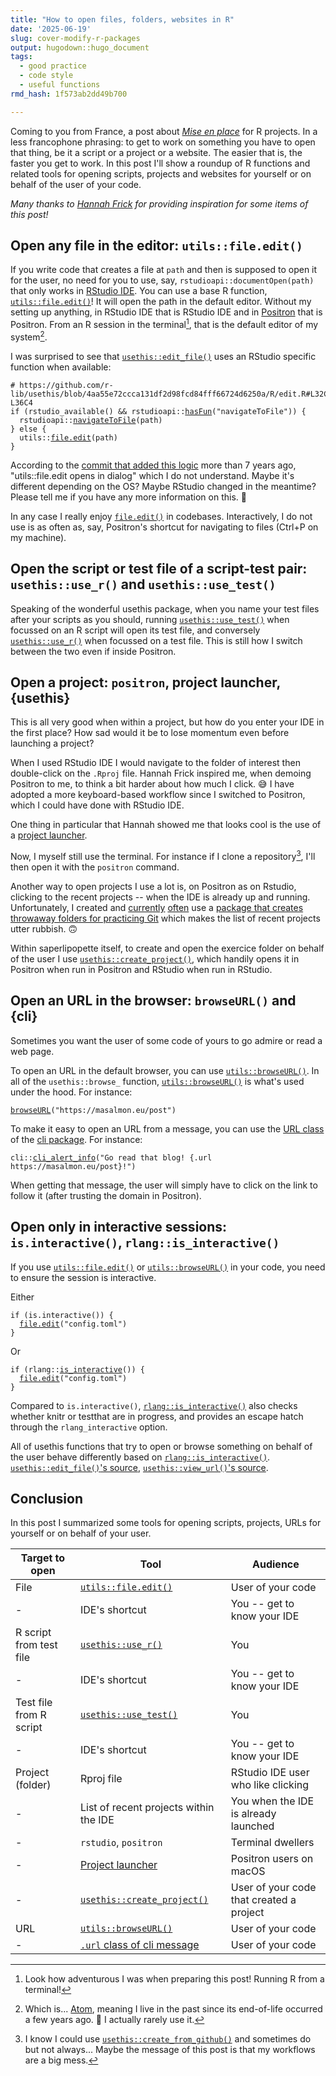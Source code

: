 ```yaml
---
title: "How to open files, folders, websites in R"
date: '2025-06-19'
slug: cover-modify-r-packages
output: hugodown::hugo_document
tags:
  - good practice
  - code style
  - useful functions
rmd_hash: 1f573ab2dd49b700

---
```


Coming to you from France, a post about [*Mise en place*](https://en.wikipedia.org/wiki/Mise_en_place) for R projects. In a less francophone phrasing: to get to work on something you have to open that thing, be it a script or a project or a website. The easier that is, the faster you get to work. In this post I'll show a roundup of R functions and related tools for opening scripts, projects and websites for yourself or on behalf of the user of your code.

*Many thanks to [Hannah Frick](https://www.frick.ws/) for providing inspiration for some items of this post!*

## Open any file in the editor: `utils::file.edit()`

If you write code that creates a file at `path` and then is supposed to open it for the user, no need for you to use, say, `rstudioapi::documentOpen(path)` that only works in [RStudio IDE](https://posit.co/products/open-source/rstudio/). You can use a base R function, [`utils::file.edit()`](https://rdrr.io/r/utils/file.edit.html)! It will open the path in the default editor. Without my setting up anything, in RStudio IDE that is RStudio IDE and in [Positron](https://drmowinckels.io/blog/2025/positron-debugging/) that is Positron. From an R session in the terminal[^1], that is the default editor of my system[^2].

I was surprised to see that [`usethis::edit_file()`](https://usethis.r-lib.org/reference/edit_file.html) uses an RStudio specific function when available:

<div class="highlight">

<pre class='chroma'><code class='language-r' data-lang='r'><span><span class='c'># https://github.com/r-lib/usethis/blob/4aa55e72ccca131df2d98fcd84fff66724d6250a/R/edit.R#L32C1-L36C4</span></span>
<span><span class='kr'>if</span> <span class='o'>(</span><span class='nf'>rstudio_available</span><span class='o'>(</span><span class='o'>)</span> <span class='o'>&amp;&amp;</span> <span class='nf'>rstudioapi</span><span class='nf'>::</span><span class='nf'><a href='https://rstudio.github.io/rstudioapi/reference/hasFun.html'>hasFun</a></span><span class='o'>(</span><span class='s'>"navigateToFile"</span><span class='o'>)</span><span class='o'>)</span> <span class='o'>&#123;</span></span>
<span>  <span class='nf'>rstudioapi</span><span class='nf'>::</span><span class='nf'><a href='https://rstudio.github.io/rstudioapi/reference/navigateToFile.html'>navigateToFile</a></span><span class='o'>(</span><span class='nv'>path</span><span class='o'>)</span></span>
<span><span class='o'>&#125;</span> <span class='kr'>else</span> <span class='o'>&#123;</span></span>
<span>  <span class='nf'>utils</span><span class='nf'>::</span><span class='nf'><a href='https://rdrr.io/r/utils/file.edit.html'>file.edit</a></span><span class='o'>(</span><span class='nv'>path</span><span class='o'>)</span></span>
<span><span class='o'>&#125;</span></span></code></pre>

</div>

According to the [commit that added this logic](https://github.com/r-lib/usethis/commit/9ab2582980f0f4a8a1d565dba00345ac7aa7e2a2) more than 7 years ago, "utils::file.edit opens in dialog" which I do not understand. Maybe it's different depending on the OS? Maybe RStudio changed in the meantime? Please tell me if you have any more information on this. :pray:

In any case I really enjoy [`file.edit()`](https://rdrr.io/r/utils/file.edit.html) in codebases. Interactively, I do not use is as often as, say, Positron's shortcut for navigating to files (Ctrl+P on my machine).

## Open the script or test file of a script-test pair: `usethis::use_r()` and `usethis::use_test()`

Speaking of the wonderful usethis package, when you name your test files after your scripts as you should, running [`usethis::use_test()`](https://r-pkgs.org/testing-basics.html#create-a-test) when focussed on an R script will open its test file, and conversely [`usethis::use_r()`](https://usethis.r-lib.org/reference/use_r.html) when focussed on a test file. This is still how I switch between the two even if inside Positron.

## Open a project: `positron`, project launcher, {usethis}

This is all very good when within a project, but how do you enter your IDE in the first place? How sad would it be to lose momentum even before launching a project?

When I used RStudio IDE I would navigate to the folder of interest then double-click on the `.Rproj` file. Hannah Frick inspired me, when demoing Positron to me, to think a bit harder about how much I click. :sweat_smile: I have adopted a more keyboard-based workflow since I switched to Positron, which I could have done with RStudio IDE.

One thing in particular that Hannah showed me that looks cool is the use of a [project launcher](https://positron.posit.co/rstudio-rproj-file.html#use-an-application-launcher).

Now, I myself still use the terminal. For instance if I clone a repository[^3], I'll then open it with the `positron` command.

Another way to open projects I use a lot is, on Positron as on Rstudio, clicking to the recent projects -- when the IDE is already up and running. Unfortunately, I created and [currently](https://stateofther.netlify.app/post/saperlipopette/) [often](https://www.meetup.com/rbuenosaires/events/308338205/) use a [package that creates throwaway folders for practicing Git](https://docs.ropensci.org/saperlipopette/) which makes the list of recent projects utter rubbish. 🙃

Within saperlipopette itself, to create and open the exercice folder on behalf of the user I use [`usethis::create_project()`](https://usethis.r-lib.org/reference/create_package.html), which handily opens it in Positron when run in Positron and RStudio when run in RStudio.

## Open an URL in the browser: `browseURL()` and {cli}

Sometimes you want the user of some code of yours to go admire or read a web page.

To open an URL in the default browser, you can use [`utils::browseURL()`](https://rdrr.io/r/utils/browseURL.html). In all of the `usethis::browse_` function, [`utils::browseURL()`](https://rdrr.io/r/utils/browseURL.html) is what's used under the hood. For instance:

<div class="highlight">

<pre class='chroma'><code class='language-r' data-lang='r'><span><span class='nf'><a href='https://rdrr.io/r/utils/browseURL.html'>browseURL</a></span><span class='o'>(</span><span class='s'>"https://masalmon.eu/post"</span><span class='o'>)</span></span></code></pre>

</div>

To make it easy to open an URL from a message, you can use the [URL class](https://cli.r-lib.org/reference/inline-markup.html#classes) of the [cli package](https://blog.r-hub.io/2023/11/30/cliff-notes-about-cli/). For instance:

<div class="highlight">

<pre class='chroma'><code class='language-r' data-lang='r'><span><span class='nf'>cli</span><span class='nf'>::</span><span class='nf'><a href='https://cli.r-lib.org/reference/cli_alert.html'>cli_alert_info</a></span><span class='o'>(</span><span class='s'>"Go read that blog! &#123;.url https://masalmon.eu/post&#125;!"</span><span class='o'>)</span></span></code></pre>

</div>

When getting that message, the user will simply have to click on the link to follow it (after trusting the domain in Positron).

## Open only in interactive sessions: `is.interactive()`, `rlang::is_interactive()`

If you use [`utils::file.edit()`](https://rdrr.io/r/utils/file.edit.html) or [`utils::browseURL()`](https://rdrr.io/r/utils/browseURL.html) in your code, you need to ensure the session is interactive.

Either

<div class="highlight">

<pre class='chroma'><code class='language-r' data-lang='r'><span><span class='kr'>if</span> <span class='o'>(</span><span class='nf'>is.interactive</span><span class='o'>(</span><span class='o'>)</span><span class='o'>)</span> <span class='o'>&#123;</span></span>
<span>  <span class='nf'><a href='https://rdrr.io/r/utils/file.edit.html'>file.edit</a></span><span class='o'>(</span><span class='s'>"config.toml"</span><span class='o'>)</span></span>
<span><span class='o'>&#125;</span></span></code></pre>

</div>

Or

<div class="highlight">

<pre class='chroma'><code class='language-r' data-lang='r'><span><span class='kr'>if</span> <span class='o'>(</span><span class='nf'>rlang</span><span class='nf'>::</span><span class='nf'><a href='https://rlang.r-lib.org/reference/is_interactive.html'>is_interactive</a></span><span class='o'>(</span><span class='o'>)</span><span class='o'>)</span> <span class='o'>&#123;</span></span>
<span>  <span class='nf'><a href='https://rdrr.io/r/utils/file.edit.html'>file.edit</a></span><span class='o'>(</span><span class='s'>"config.toml"</span><span class='o'>)</span></span>
<span><span class='o'>&#125;</span></span></code></pre>

</div>

Compared to `is.interactive()`, [`rlang::is_interactive()`](https://rlang.r-lib.org/reference/is_interactive.html) also checks whether knitr or testthat are in progress, and provides an escape hatch through the `rlang_interactive` option.

All of usethis functions that try to open or browse something on behalf of the user behave differently based on [`rlang::is_interactive()`](https://rlang.r-lib.org/reference/is_interactive.html). [`usethis::edit_file()`'s source](https://github.com/r-lib/usethis/blob/4aa55e72ccca131df2d98fcd84fff66724d6250a/R/edit.R#L20), [`usethis::view_url()`'s source](https://github.com/r-lib/usethis/blob/4aa55e72ccca131df2d98fcd84fff66724d6250a/R/helpers.R#L107).

## Conclusion

In this post I summarized some tools for opening scripts, projects, URLs for yourself or on behalf of your user.

| Target to open          | Tool                                                                                              | Audience                                 |
| ----------------------- | ------------------------------------------------------------------------------------------------- | ---------------------------------------- |
| File                    | [`utils::file.edit()`](https://rdrr.io/r/utils/file.edit.html)                                                                            | User of your code                        |
| \-                      | IDE's shortcut                                                                                    | You -- get to know your IDE              |
| R script from test file | [`usethis::use_r()`](https://usethis.r-lib.org/reference/use_r.html)                                                                              | You                                      |
| \-                      | IDE's shortcut                                                                                    | You -- get to know your IDE              |
| Test file from R script | [`usethis::use_test()`](https://usethis.r-lib.org/reference/use_r.html) | You                                      |
| \-                      | IDE's shortcut                                                                                    | You -- get to know your IDE              |
| Project (folder)        | Rproj file                                                                                        | RStudio IDE user who like clicking       |
| \-                      | List of recent projects within the IDE                                                            | You when the IDE is already launched     |
| \-                      | `rstudio`, `positron`                                                                         | Terminal dwellers                        |
| \-                      | [Project launcher](https://positron.posit.co/rstudio-rproj-file.html#use-an-application-launcher) | Positron users on macOS                  |
| \-                      | [`usethis::create_project()`](https://usethis.r-lib.org/reference/create_package.html)                                                                     | User of your code that created a project |
| URL                     | [`utils::browseURL()`](https://rdrr.io/r/utils/browseURL.html)                                                                            | User of your code                        |
| \-                      | [`.url` class of cli message](https://cli.r-lib.org/reference/inline-markup.html#classes) | User of your code                        |

[^1]: Look how adventurous I was when preparing this post! Running R from a terminal!

[^2]: Which is... [Atom](https://en.wikipedia.org/wiki/Atom_(text_editor)), meaning I live in the past since its end-of-life occurred a few years ago. :ghost: I actually rarely use it.

[^3]: I know I could use [`usethis::create_from_github()`](https://usethis.r-lib.org/reference/create_from_github.html) and sometimes do but not always... Maybe the message of this post is that my workflows are a big mess.


